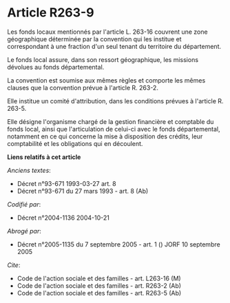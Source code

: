 # Article R263-9

Les fonds locaux mentionnés par l'article L. 263-16 couvrent une zone géographique déterminée par la convention qui les
institue et correspondant à une fraction d'un seul tenant du territoire du département.

Le fonds local assure, dans son ressort géographique, les missions dévolues au fonds départemental.

La convention est soumise aux mêmes règles et comporte les mêmes clauses que la convention prévue à l'article R. 263-2.

Elle institue un comité d'attribution, dans les conditions prévues à l'article R. 263-5.

Elle désigne l'organisme chargé de la gestion financière et comptable du fonds local, ainsi que l'articulation de celui-ci
avec le fonds départemental, notamment en ce qui concerne la mise à disposition des crédits, leur comptabilité et les
obligations qui en découlent.

**Liens relatifs à cet article**

_Anciens textes_:

  - Décret n°93-671 1993-03-27 art. 8
  - Décret n°93-671 du 27 mars 1993 - art. 8 (Ab)

_Codifié par_:

  - Décret n°2004-1136 2004-10-21

_Abrogé par_:

  - Décret n°2005-1135 du 7 septembre 2005 - art. 1 () JORF 10 septembre 2005

_Cite_:

  - Code de l'action sociale et des familles - art. L263-16 (M)
  - Code de l'action sociale et des familles - art. R263-2 (Ab)
  - Code de l'action sociale et des familles - art. R263-5 (Ab)
